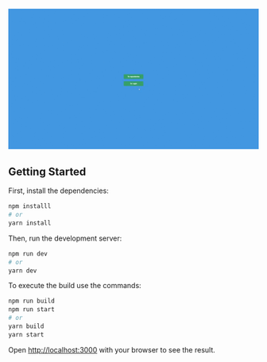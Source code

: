 ![Foodfy](https://github.com/DiegoSouza7/github-redesign/blob/main/Github-redisign.gif)

## Getting Started

First, install the dependencies:

```bash
npm installl
# or
yarn install

```
Then, run the development server:
```bash
npm run dev
# or
yarn dev
```

To execute the build use the commands:

```bash
npm run build
npm run start
# or
yarn build
yarn start
```
Open [http://localhost:3000](http://localhost:3000) with your browser to see the result.
